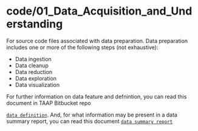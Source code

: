 # code/01_Data_Acquisition_and_Understanding

For source code files associated with data preparation. Data preparation includes one or more of the following steps (not exhaustive):

- Data ingestion
- Data cleanup
- Data reduction
- Data exploration
- Data visualization

For further information on data feature and defnintion, you can read this document in TAAP Bitbucket repo 

[`data definition`](/docs/optional_templates/data-definition.md). And, for what information may be present in a data summary report, you can read this document [`data summary report`](/docs/optional_templates/data-summary_report.md)
